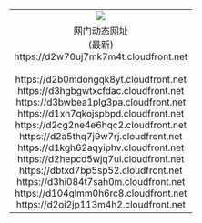 ﻿<table>
  <tr></tr>
  <tr><td colspan=2 align=center><img src="https://d2w70uj7mk7m4t.cloudfront.net/Up/oGate.jpg" /></td></tr>
  <tr><td colspan=2 align=center>网门动态网址<br/>(最新)
<br>https://d2w70uj7mk7m4t.cloudfront.net
<br/>
<br>https://d2b0mdongqk8yt.cloudfront.net
<br>https://d3hgbgwtxcfdac.cloudfront.net
<br>https://d3bwbea1plg3pa.cloudfront.net
<br>https://d1xh7qkojspbpd.cloudfront.net
<br>https://d2cg2ne4e6hqc2.cloudfront.net
<br>https://d2a5thq7j9w7rj.cloudfront.net
<br>https://d1kgh62aqyiphv.cloudfront.net
<br>https://d2hepcd5wjq7ul.cloudfront.net
<br>https://dbtxd7bp5sp52.cloudfront.net
<br>https://d3hi084t7sah0m.cloudfront.net
<br>https://d104glmm0h6rc8.cloudfront.net
<br>https://d2oi2jp113m4h2.cloudfront.net
    </td>
  </tr>
</table>
